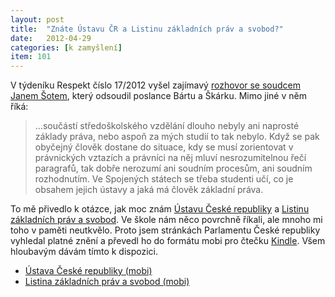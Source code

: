 ```yaml
---
layout: post
title:  "Znáte Ústavu ČR a Listinu základních práv a svobod?"
date:   2012-04-29
categories: [k zamyšlení]
item: 101
---
```

V týdeníku Respekt číslo 17/2012 vyšel zajímavý <a href="http://respekt.ihned.cz/c1-55532740-skepsi-se-branim">rozhovor se soudcem Janem Šotem</a>, který odsoudil poslance Bártu a Škárku. Mimo jiné v něm říká:

> ...součástí středoškolského vzdělání dlouho nebyly ani naprosté základy práva, nebo aspoň za mých studií to tak nebylo. Když se pak obyčejný 
člověk dostane do situace, kdy se musí zorientovat v právnických vztazích a  právníci na něj mluví nesrozumitelnou řečí paragrafů, tak dobře nerozumí ani soudním procesům, ani soudním rozhodnutím. Ve Spojených státech se třeba studenti učí, co je obsahem jejich ústavy a jaká má člověk základní práva.

To mě přivedlo k otázce, jak moc znám <a href="http://www.psp.cz/docs/laws/constitution.html">Ústavu České republiky</a> a <a href="http://www.psp.cz/docs/laws/listina.html">Listinu základních práv a svobod</a>. Ve škole nám něco povrchně říkali, ale mnoho mi toho v paměti neutkvělo. Proto jsem stránkách Parlamentu České republiky vyhledal platné znění a převedl ho do formátu mobi pro čtečku <a href="http://amzn.to/AwMgtt">Kindle</a>. Všem hloubavým dávám tímto k dispozici.

* <a href="/assets/2012-04-29/Ustava%20Ceske%20republiky.mobi">Ústava České republiky (mobi)</a>
* <a href="/assets/2012-04-29/Listina%20zakladnich%20prav%20a%20svobod.mobi">Listina základních práv a svobod (mobi)</a>
